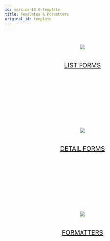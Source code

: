 ```yaml
---
id: version-18.0-template
title: Templates & Formatters
original_id: template
---
```


<div style="text-align: center; margin-top: 20px; margin-bottom: 20px; height: 250px; width: 100%">
	<a class="button" href="../en/custom-listform-templates.html"><img style="vertical-align: middle;margin-top: 40px;margin-bottom: 20px" src="../assets/en/template-formatters/buttonListFormTemplate.png"/><p style="font-size: 20px">LIST FORMS</p></a>
</div>

<div style="text-align: center; margin-top: 20px; margin-bottom: 20px; height: 250px; width: 100%">
	<a class="button" href="../en/custom-detailform-templates.html"><img style="vertical-align: middle;margin-top: 40px;margin-bottom: 20px" src="../assets/en/template-formatters/buttonDetailFormTemplate.png"/><p style="font-size: 20px">DETAIL FORMS</p></a>
</div>

<div style="text-align: center; margin-top: 20px; margin-bottom: 20px; height: 250px; width: 100%">
	<a class="button" href="../en/custom-data-formatters.html"><img style="vertical-align: middle;margin-top: 40px;margin-bottom: 20px" src="../assets/en/template-formatters/buttonFormatters.png"/><p style="font-size: 20px">FORMATTERS</p></a>
</div>
